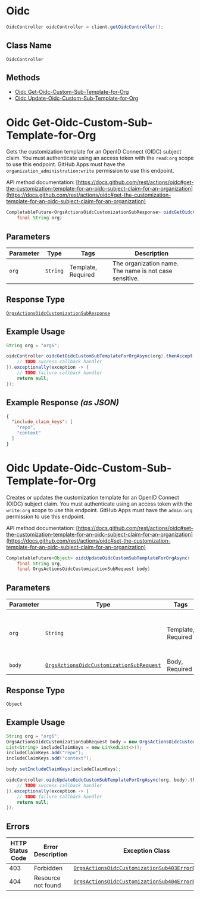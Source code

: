 # Oidc

```java
OidcController oidcController = client.getOidcController();
```

## Class Name

`OidcController`

## Methods

* [Oidc Get-Oidc-Custom-Sub-Template-for-Org](../../doc/controllers/oidc.md#oidc-get-oidc-custom-sub-template-for-org)
* [Oidc Update-Oidc-Custom-Sub-Template-for-Org](../../doc/controllers/oidc.md#oidc-update-oidc-custom-sub-template-for-org)


# Oidc Get-Oidc-Custom-Sub-Template-for-Org

Gets the customization template for an OpenID Connect (OIDC) subject claim.
You must authenticate using an access token with the `read:org` scope to use this endpoint.
GitHub Apps must have the `organization_administration:write` permission to use this endpoint.

API method documentation: [https://docs.github.com/rest/actions/oidc#get-the-customization-template-for-an-oidc-subject-claim-for-an-organization](https://docs.github.com/rest/actions/oidc#get-the-customization-template-for-an-oidc-subject-claim-for-an-organization)

```java
CompletableFuture<OrgsActionsOidcCustomizationSubResponse> oidcGetOidcCustomSubTemplateForOrgAsync(
    final String org)
```

## Parameters

| Parameter | Type | Tags | Description |
|  --- | --- | --- | --- |
| `org` | `String` | Template, Required | The organization name. The name is not case sensitive. |

## Response Type

[`OrgsActionsOidcCustomizationSubResponse`](../../doc/models/orgs-actions-oidc-customization-sub-response.md)

## Example Usage

```java
String org = "org6";

oidcController.oidcGetOidcCustomSubTemplateForOrgAsync(org).thenAccept(result -> {
    // TODO success callback handler
}).exceptionally(exception -> {
    // TODO failure callback handler
    return null;
});
```

## Example Response *(as JSON)*

```json
{
  "include_claim_keys": [
    "repo",
    "context"
  ]
}
```


# Oidc Update-Oidc-Custom-Sub-Template-for-Org

Creates or updates the customization template for an OpenID Connect (OIDC) subject claim.
You must authenticate using an access token with the `write:org` scope to use this endpoint.
GitHub Apps must have the `admin:org` permission to use this endpoint.

API method documentation: [https://docs.github.com/rest/actions/oidc#set-the-customization-template-for-an-oidc-subject-claim-for-an-organization](https://docs.github.com/rest/actions/oidc#set-the-customization-template-for-an-oidc-subject-claim-for-an-organization)

```java
CompletableFuture<Object> oidcUpdateOidcCustomSubTemplateForOrgAsync(
    final String org,
    final OrgsActionsOidcCustomizationSubRequest body)
```

## Parameters

| Parameter | Type | Tags | Description |
|  --- | --- | --- | --- |
| `org` | `String` | Template, Required | The organization name. The name is not case sensitive. |
| `body` | [`OrgsActionsOidcCustomizationSubRequest`](../../doc/models/orgs-actions-oidc-customization-sub-request.md) | Body, Required | - |

## Response Type

`Object`

## Example Usage

```java
String org = "org6";
OrgsActionsOidcCustomizationSubRequest body = new OrgsActionsOidcCustomizationSubRequest();
List<String> includeClaimKeys = new LinkedList<>();
includeClaimKeys.add("repo");
includeClaimKeys.add("context");

body.setIncludeClaimKeys(includeClaimKeys);

oidcController.oidcUpdateOidcCustomSubTemplateForOrgAsync(org, body).thenAccept(result -> {
    // TODO success callback handler
}).exceptionally(exception -> {
    // TODO failure callback handler
    return null;
});
```

## Errors

| HTTP Status Code | Error Description | Exception Class |
|  --- | --- | --- |
| 403 | Forbidden | [`OrgsActionsOidcCustomizationSub403ErrorException`](../../doc/models/orgs-actions-oidc-customization-sub-403-error-exception.md) |
| 404 | Resource not found | [`OrgsActionsOidcCustomizationSub404ErrorException`](../../doc/models/orgs-actions-oidc-customization-sub-404-error-exception.md) |

